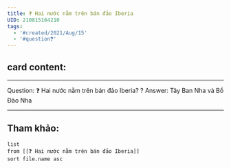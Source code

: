 ```yaml
---
title: ❓ Hai nước nằm trên bán đảo Iberia
UID: 210815164210
tags:
  - '#created/2021/Aug/15'
  - '#question❓'
---
```

## card content:
---

Question: ❓ Hai nước nằm trên bán đảo Iberia?
?
Answer: Tây Ban Nha và Bồ Đào Nha
<!--SR:!2021-08-28,9,250-->

---
## Tham khảo:
```dataview
list
from [[❓ Hai nước nằm trên bán đảo Iberia]]
sort file.name asc
```